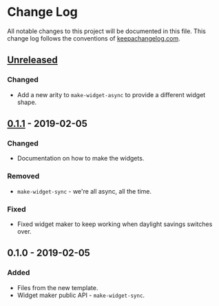 # Change Log
All notable changes to this project will be documented in this file. This change log follows the conventions of [keepachangelog.com](http://keepachangelog.com/).

## [Unreleased]
### Changed
- Add a new arity to `make-widget-async` to provide a different widget shape.

## [0.1.1] - 2019-02-05
### Changed
- Documentation on how to make the widgets.

### Removed
- `make-widget-sync` - we're all async, all the time.

### Fixed
- Fixed widget maker to keep working when daylight savings switches over.

## 0.1.0 - 2019-02-05
### Added
- Files from the new template.
- Widget maker public API - `make-widget-sync`.

[Unreleased]: https://github.com/your-name/helda-owgame-cli/compare/0.1.1...HEAD
[0.1.1]: https://github.com/your-name/helda-owgame-cli/compare/0.1.0...0.1.1
